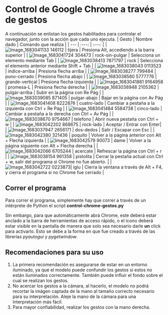 
# Control de Google Chrome a través de gestos
A continuación se enlistan los gestos habilitados para controlar el navegador, junto con la acción que cada uno ejecuta.
| Gesto | Nombre dado | Comando que realiza |
| --- | :---: | :---: |
| ![Image_1683041133 146112](https://user-images.githubusercontent.com/93633761/236046393-eb56b18c-c169-43b0-b105-e3e4e32bc71a.jpg) | tijera | Presiona Alt, accediendo a la barra superior |
| ![Image_1683041724 304473](https://user-images.githubusercontent.com/93633761/236042752-9548decc-b172-417f-a02a-d54495e0f6dc.jpg) | rock-sin-pulgar | Selecciona un elemento mediante Tab |
| ![Image_1683038413 7871797](https://user-images.githubusercontent.com/93633761/236042951-1e95c7ef-b46a-4d52-aeef-56b79bb3693e.jpg) | rock | Selecciona el elemento anterior mediante Shift + Tab |
| ![Image_1683038043 0113523](https://user-images.githubusercontent.com/93633761/236043168-ca0aee57-bc94-4134-924e-9e4d1eacf67d.jpg) | indice-arriba | Presiona flecha arriba |
| ![Image_1683038277 799484](https://user-images.githubusercontent.com/93633761/236043356-569e1385-abbe-4d59-8a77-21e2236af1ad.jpg) | puno-cerrado | Presiona flecha abajo |
| ![Image_1683038560 5777776](https://user-images.githubusercontent.com/93633761/236043588-b9c52f75-aaef-4638-8c46-e6890e91a065.jpg) | grande-vertical | Presiona flecha izquierda |
| ![Image_1683041881 9164958](https://user-images.githubusercontent.com/93633761/236043747-8d84569b-c709-460d-adff-6127ac8471ac.jpg) | promesa-L | Presiona flecha derecha |
| ![Image_1683038948 2105362](https://user-images.githubusercontent.com/93633761/236044071-ba5594cd-4fe5-4474-be2d-a5bdced2ecb5.jpg) | pulgar-arriba | Subir en la página con Re Pág |
| ![Image_1683039085 871405](https://user-images.githubusercontent.com/93633761/236044230-335e3a98-b7b7-49b6-b32d-7aa4a2be2e38.jpg) | pulgar-abajo | Bajar en la página con Av Pág |
| ![Image_1683041408 8222876](https://user-images.githubusercontent.com/93633761/236044452-6874a51d-d364-42b8-b423-1fdaa4377f10.jpg) | cuatro-lado | Cambiar a pestaña a la izquierda con Ctrl + Re Pág |
| ![Image_1683041484 5584738](https://user-images.githubusercontent.com/93633761/236044735-705923bc-2b7a-4c06-9304-1d8a10ce1f32.jpg) | cinco-lado | Cambiar a pestaña a la derecha con Ctrl + Av Pág |
| ![Image_1683038670 9754667](https://user-images.githubusercontent.com/93633761/236045101-e11e1480-9704-4754-a713-2a240e7d058e.jpg) | telefono | Abrir nueva pestaña con Ctrl + w |
| ![Image_1683042202 868675](https://user-images.githubusercontent.com/93633761/236045220-892e2c1f-f2ac-4f39-99c8-9bb10c004747.jpg) | rock-lado | Aceptar / Entrar con Enter|
| ![Image_1683037947 2656171](https://user-images.githubusercontent.com/93633761/236045361-1c9c5011-61a4-4c74-933e-2c073858d472.jpg) | dos-dedos | Salir / Escapar con Esc |
| ![Image_1683042380 321436](https://user-images.githubusercontent.com/93633761/236045501-1eeb3759-484d-4b7e-9fcb-a57544d94a99.jpg) | poquito | Volver a la página anterior con Alt + Flecha izquierda |
| ![Image_1683042579 90073](https://user-images.githubusercontent.com/93633761/236045719-43d60e2d-c41d-4ed7-aca1-6c948f018ace.jpg) | dame | Volver a la página siguiente con Alt + Flecha derecha |
| ![Image_1683042066 6705244](https://user-images.githubusercontent.com/93633761/236045988-82e82475-f8c6-46f8-a519-f20e21131dd3.jpg) | acercate | Refrescar la página con Ctrl + r |
| ![Image_1683038154 961358](https://user-images.githubusercontent.com/93633761/236046303-bf81ce7e-4d4c-4555-b0ad-b44c383f1a41.jpg) | pistolita | Cerrar la pestaña actual con Ctrl + w, salir del programa si Chrome no fue abierto. |
| ![Image_1683042722 0223873](https://user-images.githubusercontent.com/93633761/236039924-a56ffd1d-5f48-4a01-8e43-25f75a169e33.jpg)| iglu  | Cierra la ventana a través de Alt + F4, y cierra el programa si no Chrome fue cerrado |

## Correr el programa
Para correr el programa, simplemente hay que correr a través de un intérprete de Python el script **control-chrome-gestos.py**

Sin embargo, para que automáticamente abrá Chrome, este deberá estar anclado a la barra de herramientas de acceso rápido, o el ícono deberá estar visible en la pantalla de manera que solo sea necesario darle **un** click para activarlo. Esto se debe a la forma en que fue creado a través de las librerías *pyautogui* y *pygetwindow*.
## Recomendaciones para su uso
1. La primera recomendación es asegurarse de estar en un entorno iluminado, ya que el modelo puede confundir los gestos si estos no están iluminados correctamente. También puede influir el fondo sobre el cual se realizan los gestos.
2. No acercar los gestos a la cámara, al hacerlo, el modelo no podrá recortar la imágen captada de la mano al tamaño correcto necesario para su interpretación. Aleje la mano de la cámara para una interpretación más fácil.
3. Para mayor confiabilidad, realizar los gestos con la mano derecha.
